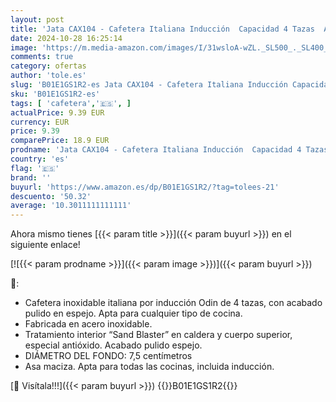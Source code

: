```yaml
---
layout: post
title: 'Jata CAX104 - Cafetera Italiana Inducción  Capacidad 4 Tazas  Apta para Todo Tipo de Cocinas  Cuerpo Acero Inoxidable'
date: 2024-10-28 16:25:14
image: 'https://m.media-amazon.com/images/I/31wsloA-wZL._SL500_._SL400_.jpg'
comments: true
category: ofertas
author: 'tole.es'
slug: 'B01E1GS1R2-es Jata CAX104 - Cafetera Italiana Inducción Capacidad 4...'
sku: 'B01E1GS1R2-es'
tags: [ 'cafetera','🇪🇸', ]
actualPrice: 9.39 EUR
currency: EUR
price: 9.39
comparePrice: 18.9 EUR
prodname: 'Jata CAX104 - Cafetera Italiana Inducción  Capacidad 4 Tazas  Apta para Todo Tipo de Cocinas  Cuerpo Acero Inoxidable'
country: 'es'
flag: '🇪🇸'
brand: ''
buyurl: 'https://www.amazon.es/dp/B01E1GS1R2/?tag=tolees-21'
descuento: '50.32'
average: '10.3011111111111'
---
```


Ahora mismo tienes [{{< param title >}}]({{< param buyurl >}}) en el siguiente enlace!

[![{{< param prodname >}}]({{< param image >}})]({{< param buyurl >}})

🔎:

- Cafetera inoxidable italiana por inducción Odin de 4 tazas, con acabado pulido en espejo. Apta para cualquier tipo de cocina.
- Fabricada en acero inoxidable.
- Tratamiento interior “Sand Blaster” en caldera y cuerpo superior, especial antióxido. Acabado pulido espejo.
- DIÁMETRO DEL FONDO: 7,5 centímetros
- Asa maciza. Apta para todas las cocinas, incluida inducción.

[🛒 Visítala!!!]({{< param buyurl >}})
{{<world>}}B01E1GS1R2{{</world>}}
